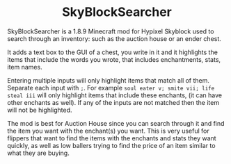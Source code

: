 <h1 align="center"> SkyBlockSearcher </h1>

SkyBlockSearcher is a 1.8.9 Minecraft mod for Hypixel Skyblock used to search through an inventory: such as the auction house or an ender chest.

It adds a text box to the GUI of a chest, you write in it and it highlights the items that include the words you wrote, that includes enchantments, stats, item names.

Entering multiple inputs will only highlight items that match all of them. Separate each input with `;`. For example `soul eater v; smite vii; life steal iii` will only highlight items that include these enchants, (it can have other enchants as well). If any of the inputs are not matched then the item will not be highlighted.

The mod is best for Auction House since you can search through it and find the item you want with the enchant(s) you want. This is very useful for flippers that want to find the items with the enchants and stats they want quickly, as well as low ballers trying to find the price of an item similar to what they are buying.
